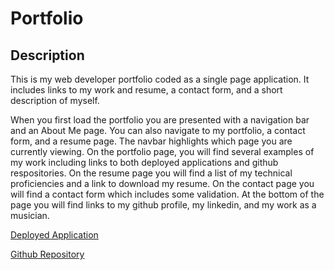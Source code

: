 # Portfolio

## Description

This is my web developer portfolio coded as a single page application. It includes links to my work and resume, a contact form, and a short description of myself.

When you first load the portfolio you are presented with a navigation bar and an About Me page. You can also navigate to my portfolio, a contact form, and a resume page. The navbar highlights which page you are currently viewing. On the portfolio page, you will find several examples of my work including links to both deployed applications and github respositories. On the resume page you will find a list of my technical proficiencies and a link to download my resume. On the contact page you will find a contact form which includes some validation. At the bottom of the page you will find links to my github profile, my linkedin, and my work as a musician.

[Deployed Application](https://lrk83.github.io/Portfolio/)

[Github Repository](https://github.com/lrk83/portfolio-react)
